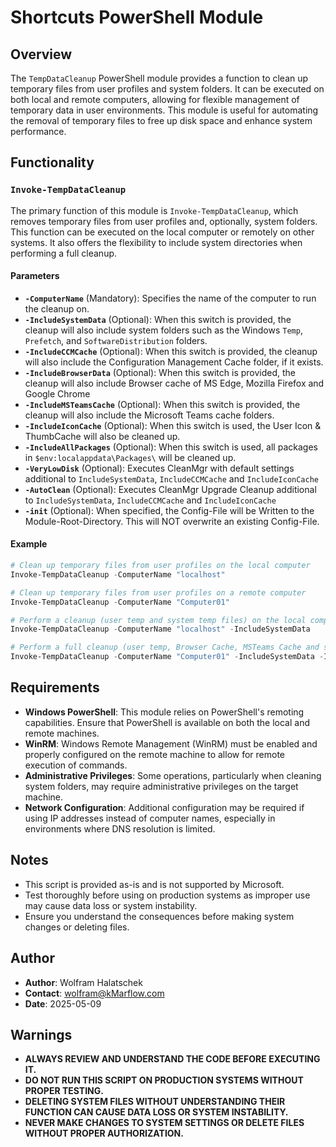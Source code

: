 # Shortcuts PowerShell Module

## Overview

The `TempDataCleanup` PowerShell module provides a function to clean up temporary files from user profiles and system folders. It can be executed on both local and remote computers, allowing for flexible management of temporary data in user environments. This module is useful for automating the removal of temporary files to free up disk space and enhance system performance.

## Functionality
### `Invoke-TempDataCleanup`

The primary function of this module is `Invoke-TempDataCleanup`, which removes temporary files from user profiles and, optionally, system folders. This function can be executed on the local computer or remotely on other systems. It also offers the flexibility to include system directories when performing a full cleanup.

#### Parameters

- **`-ComputerName`** (Mandatory): Specifies the name of the computer to run the cleanup on.
- **`-IncludeSystemData`** (Optional): When this switch is provided, the cleanup will also include system folders such as the Windows `Temp`, `Prefetch`, and `SoftwareDistribution` folders.
- **`-IncludeCCMCache`** (Optional): When this switch is provided, the cleanup will also include the Configuration Management Cache folder, if it exists.
- **`-IncludeBrowserData`** (Optional): When this switch is provided, the cleanup will also include Browser cache of MS Edge, Mozilla Firefox and Google Chrome
- **`-IncludeMSTeamsCache`** (Optional): When this switch is provided, the cleanup will also include the Microsoft Teams cache folders.
- **`-IncludeIconCache`** (Optional): When this switch is used, the User Icon & ThumbCache will also be cleaned up.
- **`-IncludeAllPackages`** (Optional): When this switch is used, all packages in `$env:localappdata\Packages\` will be cleaned up.
- **`-VeryLowDisk`** (Optional): Executes CleanMgr with default settings additional to `IncludeSystemData`, `IncludeCCMCache` and `IncludeIconCache`
- **`-AutoClean`** (Optional): Executes CleanMgr Upgrade Cleanup additional to `IncludeSystemData`, `IncludeCCMCache` and `IncludeIconCache`
- **`-init`** (Optional): When specified, the Config-File will be Written to the Module-Root-Directory. This will NOT overwrite an existing Config-File.

#### Example

```PowerShell
# Clean up temporary files from user profiles on the local computer
Invoke-TempDataCleanup -ComputerName "localhost"

# Clean up temporary files from user profiles on a remote computer
Invoke-TempDataCleanup -ComputerName "Computer01"

# Perform a cleanup (user temp and system temp files) on the local computer
Invoke-TempDataCleanup -ComputerName "localhost" -IncludeSystemData

# Perform a full cleanup (user temp, Browser Cache, MSTeams Cache and system temp files) on a remote computer
Invoke-TempDataCleanup -ComputerName "Computer01" -IncludeSystemData -IncludeBrowserData -IncludeMSTeamsCache
```

## Requirements

- **Windows PowerShell**: This module relies on PowerShell's remoting capabilities. Ensure that PowerShell is available on both the local and remote machines.
- **WinRM**: Windows Remote Management (WinRM) must be enabled and properly configured on the remote machine to allow for remote execution of commands.
- **Administrative Privileges**: Some operations, particularly when cleaning system folders, may require administrative privileges on the target machine.
- **Network Configuration**: Additional configuration may be required if using IP addresses instead of computer names, especially in environments where DNS resolution is limited.

## Notes

- This script is provided as-is and is not supported by Microsoft.
- Test thoroughly before using on production systems as improper use may cause data loss or system instability.
- Ensure you understand the consequences before making system changes or deleting files.

## Author

- **Author**: Wolfram Halatschek
- **Contact**: wolfram@kMarflow.com
- **Date**: 2025-05-09

## Warnings

- **ALWAYS REVIEW AND UNDERSTAND THE CODE BEFORE EXECUTING IT.**
- **DO NOT RUN THIS SCRIPT ON PRODUCTION SYSTEMS WITHOUT PROPER TESTING.**
- **DELETING SYSTEM FILES WITHOUT UNDERSTANDING THEIR FUNCTION CAN CAUSE DATA LOSS OR SYSTEM INSTABILITY.**
- **NEVER MAKE CHANGES TO SYSTEM SETTINGS OR DELETE FILES WITHOUT PROPER AUTHORIZATION.**